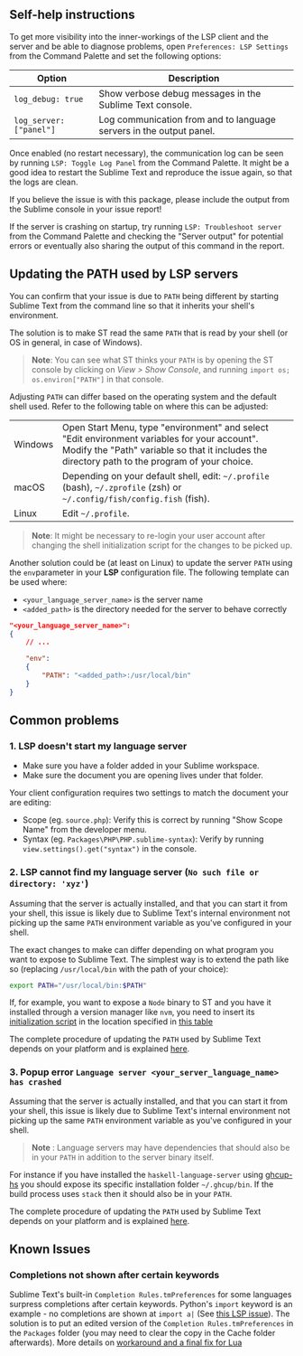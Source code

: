 ## Self-help instructions

To get more visibility into the inner-workings of the LSP client and the server and be able to diagnose problems, open `Preferences: LSP Settings` from the Command Palette and set the following options:

| Option                  | Description                                                          |
| ----------------------- | -------------------------------------------------------------------- |
| `log_debug: true`       | Show verbose debug messages in the Sublime Text console.             |
| `log_server: ["panel"]` | Log communication from and to language servers in the output panel.  |

Once enabled (no restart necessary), the communication log can be seen by running `LSP: Toggle Log Panel` from the Command Palette. It might be a good idea to restart the Sublime Text and reproduce the issue again, so that the logs are clean.

If you believe the issue is with this package, please include the output from the Sublime console in your issue report!

If the server is crashing on startup, try running `LSP: Troubleshoot server` from the Command Palette and checking the "Server output" for potential errors or eventually also sharing the output of this command in the report.

## Updating the PATH used by LSP servers

You can confirm that your issue is due to `PATH` being different by starting Sublime Text from the command line so that it inherits your shell's environment.

The solution is to make ST read the same `PATH` that is read by your shell (or OS in general, in case of Windows).

> **Note**: You can see what ST thinks your `PATH` is by opening the ST console by clicking on *View > Show Console*, and running `import os; os.environ["PATH"]` in that console.

Adjusting `PATH` can differ based on the operating system and the default shell used. Refer to the following table on where this can be adjusted:

<table>
<tr>
    <td>Windows</td>
    <td>Open Start Menu, type "environment" and select "Edit environment variables for your account". Modify the "Path" variable so that it includes the directory path to the program of your choice.</td>
</tr>
<tr>
    <td>macOS</td>
    <td>Depending on your default shell, edit: <code>~/.profile</code> (bash), <code>~/.zprofile</code> (zsh) or <code>~/.config/fish/config.fish</code> (fish).</td>
</tr>
<tr>
    <td>Linux</td>
    <td>Edit <code>~/.profile</code>.</td>
</tr>
</table>

> **Note**: It might be necessary to re-login your user account after changing the shell initialization script for the changes to be picked up.


Another solution could be (at least on Linux) to update the server `PATH` using the `env`parameter in your **LSP** configuration file. The following template can be used where:
  - `<your_language_server_name>` is the server name
  - `<added_path>` is the directory needed for the server to behave correctly

```json
"<your_language_server_name>":
{
    // ...

    "env":
    {
        "PATH": "<added_path>:/usr/local/bin"
    }
}
```

## Common problems

### 1. LSP doesn't start my language server

* Make sure you have a folder added in your Sublime workspace.
* Make sure the document you are opening lives under that folder.

Your client configuration requires two settings to match the document your are editing:

* Scope (eg. `source.php`): Verify this is correct by running "Show Scope Name" from the developer menu.
* Syntax (eg. `Packages\PHP\PHP.sublime-syntax`): Verify by running `view.settings().get("syntax")` in the console.

### 2. LSP cannot find my language server (`No such file or directory: 'xyz'`)
Assuming that the server is actually installed, and that you can start it from your shell, this issue is likely due to Sublime Text's internal environment not picking up the same `PATH` environment variable as you've configured in your shell.

The exact changes to make can differ depending on what program you want to expose to Sublime Text. The simplest way is to extend the path like so (replacing `/usr/local/bin` with the path of your choice):
```sh
export PATH="/usr/local/bin:$PATH"
```

If, for example, you want to expose a `Node` binary to ST and you have it installed through a version manager like `nvm`, you need to insert its [initialization script](https://github.com/nvm-sh/nvm#install--update-script) in the location specified in [this table](troubleshooting.md#updating-the-path-used-by-lsp-servers)

The complete procedure of updating the `PATH` used by Sublime Text depends on your platform and is explained [here](troubleshooting.md#updating-the-path-used-by-lsp-servers).


### 3. Popup error `Language server <your_server_language_name> has crashed`
Assuming that the server is actually installed, and that you can start it from your shell, this issue is likely due to Sublime Text's internal environment not picking up the same `PATH` environment variable as you've configured in your shell.

> **Note** : Language servers may have dependencies that should also be in your `PATH` in addition to the server binary itself.

For instance if you have installed the `haskell-language-server` using [ghcup-hs](https://gitlab.haskell.org/haskell/ghcup-hs) you should expose its specific installation folder `~/.ghcup/bin`. If the build process uses `stack` then it should also be in your `PATH`.

The complete procedure of updating the `PATH` used by Sublime Text depends on your platform and is explained [here](troubleshooting.md#updating-the-path-used-by-lsp-servers).



## Known Issues

### Completions not shown after certain keywords

Sublime Text's built-in `Completion Rules.tmPreferences` for some languages surpress completions after certain keywords.
Python's `import` keyword is an example - no completions are shown at `import a|` (See [this LSP issue](https://github.com/sublimelsp/LSP/issues/203)).
The solution is to put an edited version of the `Completion Rules.tmPreferences` in the `Packages` folder (you may need to clear the copy in the Cache folder afterwards).
More details on [workaround and a final fix for Lua](https://forum.sublimetext.com/t/bug-lua-autocomplete-not-working-between-if-then/36635)
